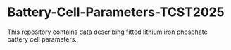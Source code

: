 # Battery-Cell-Parameters-TCST2025
This repository contains data describing fitted lithium iron phosphate battery cell parameters.
